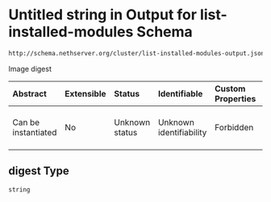 # Untitled string in Output for list-installed-modules Schema

```txt
http://schema.nethserver.org/cluster/list-installed-modules-output.json#/patternProperties/.*/items/properties/digest
```

Image digest

| Abstract            | Extensible | Status         | Identifiable            | Custom Properties | Additional Properties | Access Restrictions | Defined In                                                                                                |
| :------------------ | :--------- | :------------- | :---------------------- | :---------------- | :-------------------- | :------------------ | :-------------------------------------------------------------------------------------------------------- |
| Can be instantiated | No         | Unknown status | Unknown identifiability | Forbidden         | Allowed               | none                | [list-installed-modules-output.json\*](cluster/list-installed-modules-output.json "open original schema") |

## digest Type

`string`
